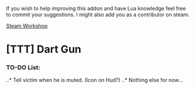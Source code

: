 If you wish to help improving this addon and have Lua knowledge feel free to commit your suggestions.
I might also add you as a contributor on steam.

[Steam Workshop](https://steamcommunity.com/sharedfiles/filedetails/?id=1104855706)

# [TTT] Dart Gun
### TO-DO List:
..* Tell victim when he is muted. (Icon on Hud?)
..* Nothing else for now...
